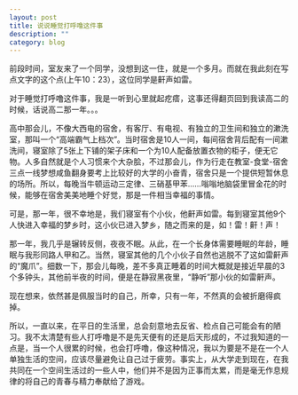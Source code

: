 ```yaml
---
layout: post
title: 说说睡觉打呼噜这件事
description: ""
category: blog
---
```


前段时间，室友来了一个同学，没想到这一住，就是一个多月。而就在我此刻在写点文字的这个点(上午10：23），这位同学是鼾声如雷。

对于睡觉打呼噜这件事，我是一听到心里就起疙瘩，这事还得翻页回到我读高二的时候，话说高二那一年。。。

高中那会儿，不像大西电的宿舍，有客厅、有电视、有独立的卫生间和独立的漱洗室，那叫一个“高端霸气上档次”。当时宿舍是10人一间，每间宿舍背后配有一间漱洗间，寝室除了5张上下铺的架子床和一个为10人配备放置衣物的柜子，便无它物。人多自然就是个人习惯来个大杂脍，不过那会儿，作为行走在教室-食堂-宿舍三点一线梦想咸鱼翻身要考上比较好的大学的小奋青，宿舍只是一个提供短暂休息的场所。所以，每晚当牛顿运动三定律、三硝基甲苯……嗡嗡地脑袋里冒金花的时候，能够在宿舍美美地睡个好觉，那是一件相当幸福的事情。

可是，那一年，很不幸地是，我们寝室有个小伙，他鼾声如雷。每到寝室其他9个人快进入幸福的梦乡时，这小伙已进入梦乡，随之而来的是，如！雷！鼾！声！

那一年，我几乎是辗转反侧，夜夜不眠。从此，在一个长身体需要睡眠的年龄，睡眠与我形同路人甲和乙。当然，寝室其他的几个小伙子自然也逃脱不了这如雷鼾声的“魔爪”。细数一下，那会儿每晚，差不多真正睡着的时间大概就是接近早晨的3个多钟头，其他前半夜的时间，便是在静寂黑夜里，“静听”那小伙的如雷鼾声。

现在想来，依然甚是佩服当时的自己，所幸，只有一年，不然真的会被折磨得疯掉。

所以，一直以来，在平日的生活里，总会刻意地去反省、检点自己可能会有的陋习。我不太清楚有些人打呼噜是不是先天便有的还是后天形成的，不过我知道的一点是，当一个人很累的时候，也会打呼噜，像这种情况，我以为要是不是在一个人单独生活的空间，应该尽量避免让自己过于疲劳。事实上，从大学走到现在，在我共同在一个空间生活过的一些人中，他们并不是因为正事而太累，而是毫无作息规律的将自己的青春与精力奉献给了游戏。